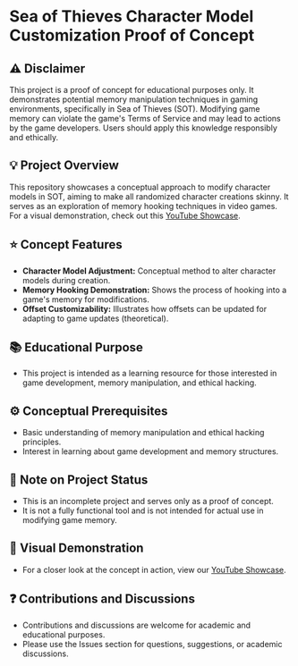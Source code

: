 # Sea of Thieves Character Model Customization Proof of Concept

## :warning: Disclaimer
This project is a proof of concept for educational purposes only. It demonstrates potential memory manipulation techniques in gaming environments, specifically in Sea of Thieves (SOT). Modifying game memory can violate the game's Terms of Service and may lead to actions by the game developers. Users should apply this knowledge responsibly and ethically.

## :bulb: Project Overview
This repository showcases a conceptual approach to modify character models in SOT, aiming to make all randomized character creations skinny. It serves as an exploration of memory hooking techniques in video games. For a visual demonstration, check out this [YouTube Showcase](https://www.youtube.com/watch?v=wd221x5-a6k).

## :star: Concept Features
- **Character Model Adjustment:** Conceptual method to alter character models during creation.
- **Memory Hooking Demonstration:** Shows the process of hooking into a game's memory for modifications.
- **Offset Customizability:** Illustrates how offsets can be updated for adapting to game updates (theoretical).

## :books: Educational Purpose
- This project is intended as a learning resource for those interested in game development, memory manipulation, and ethical hacking.

## :gear: Conceptual Prerequisites
- Basic understanding of memory manipulation and ethical hacking principles.
- Interest in learning about game development and memory structures.

## :scroll: Note on Project Status
- This is an incomplete project and serves only as a proof of concept.
- It is not a fully functional tool and is not intended for actual use in modifying game memory.

## :movie_camera: Visual Demonstration
- For a closer look at the concept in action, view our [YouTube Showcase](https://www.youtube.com/watch?v=wd221x5-a6k).

## :question: Contributions and Discussions
- Contributions and discussions are welcome for academic and educational purposes.
- Please use the Issues section for questions, suggestions, or academic discussions.

